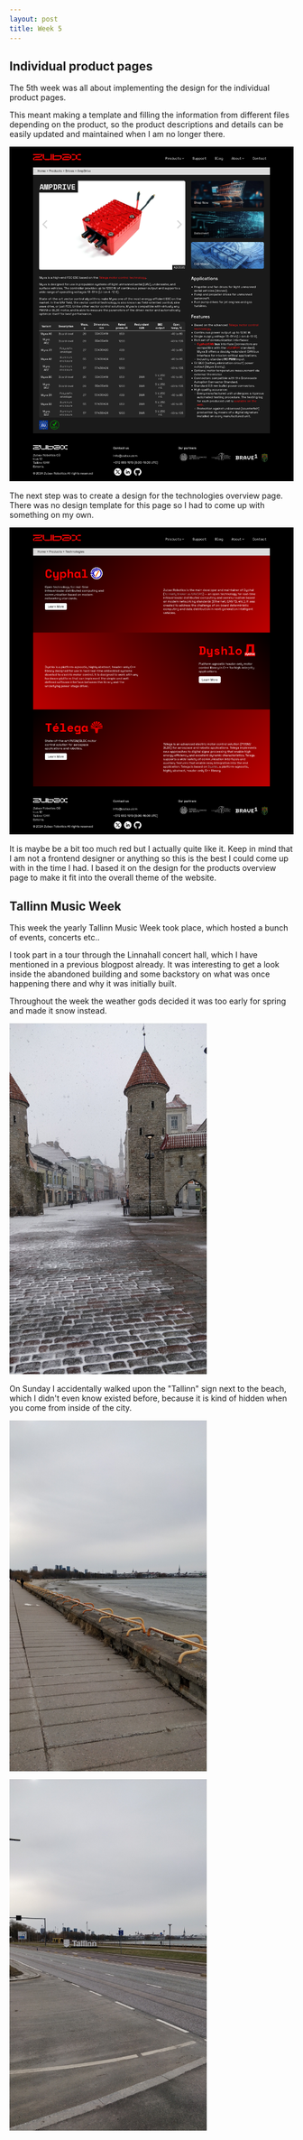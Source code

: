 ```yaml
---
layout: post
title: Week 5
---
```


## Individual product pages

The 5th week was all about implementing the design for the individual product pages.

This meant making a template and filling the information from different files depending on the product, so the product descriptions and details can be easily updated and maintained when I am no longer there.

<img src="/assets/image30.png" alt="Zubax Website" width="800"/>

The next step was to create a design for the technologies overview page.
There was no design template for this page so I had to come up with something on my own.

<img src="/assets/image31.png" alt="Zubax Website" width="800"/>

It is maybe be a bit too much red but I actually quite like it. Keep in mind that I am not a frontend designer or anything so this is the best I could come up with in the time I had.
I based it on the design for the products overview page to make it fit into the overall theme of the website.

## Tallinn Music Week

This week the yearly Tallinn Music Week took place, which hosted a bunch of events, concerts etc..

I took part in a tour through the Linnahall concert hall, which I have mentioned in a previous blogpost already. It was interesting to get a look inside the abandoned building and some backstory on what was once happening there and why it was initially built.

Throughout the week the weather gods decided it was too early for spring and made it snow instead.

<img src="/assets/image32.jpg" width="350"/>

On Sunday I accidentally walked upon the "Tallinn" sign next to the beach, which I didn't even know existed before, because it is kind of hidden when you come from inside of the city.

<div style="display: flex; justify-content: start; gap: 1em; flex-wrap: wrap;">
  <img src="/assets/image33.jpg" width="350"/>
  <img src="/assets/image34.jpg" width="350"/>
</div>
